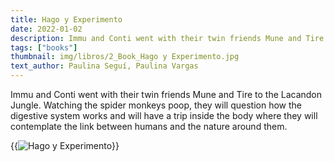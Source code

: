 ```yaml
---
title: Hago y Experimento
date: 2022-01-02
description: Immu and Conti went with their twin friends Mune and Tire to the Lacandon Jungle.
tags: ["books"]
thumbnail: img/libros/2_Book_Hago y Experimento.jpg
text_author: Paulina Seguí, Paulina Vargas
---
```


Immu and Conti went with their twin friends Mune and Tire to the Lacandon Jungle. Watching the spider monkeys poop, they will question how the digestive system works and will have a trip inside the body where they will contemplate the link between humans and the nature around them.

{{<image class="rounded"  src="img/libros/Books_Elsa_Hago y Experimento_to be released.jpg" alt="Hago y Experimento">}}
